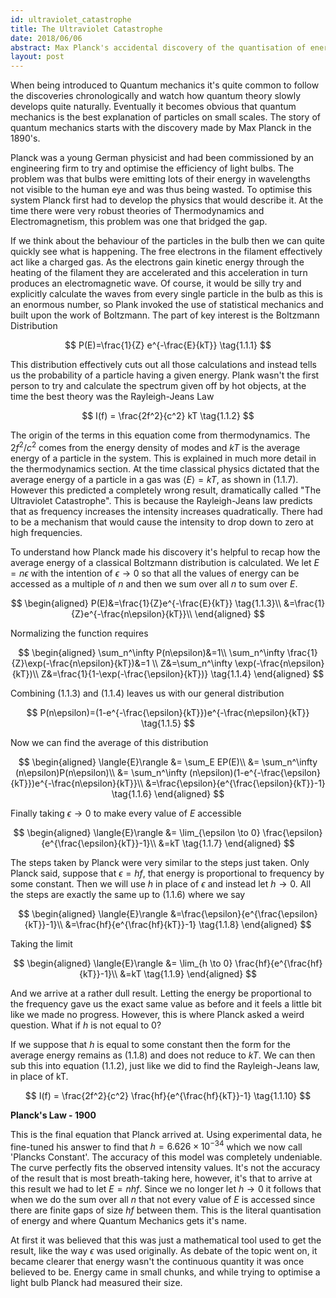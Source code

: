 ```yaml
---
id: ultraviolet_catastrophe
title: The Ultraviolet Catastrophe
date: 2018/06/06
abstract: Max Planck's accidental discovery of the quantisation of energy.
layout: post
---
```


When being introduced to Quantum mechanics it's quite common to follow the discoveries chronologically and watch how quantum theory slowly develops quite naturally. Eventually it becomes obvious that quantum mechanics is the best explanation of particles on small scales. The story of quantum mechanics starts with the discovery made by Max Planck in the 1890's.

Planck was a young German physicist and had been commissioned by an engineering firm to try and optimise the efficiency of light bulbs. The problem was that bulbs were emitting lots of their energy in wavelengths not visible to the human eye and was thus being wasted. To optimise this system Planck first had to develop the physics that would describe it. At the time there were very robust theories of Thermodynamics and Electromagnetism, this problem was one that bridged the gap.

If we think about the behaviour of the particles in the bulb then we can quite quickly see what is happening. The free electrons in the filament effectively act like a charged gas. As the electrons gain kinetic energy through the heating of the filament they are accelerated and this acceleration in turn produces an electromagnetic wave. Of course, it would be silly try and explicitly calculate the waves from every single particle in the bulb as this is an enormous number, so Plank invoked the use of statistical mechanics and built upon the work of Boltzmann. The part of key interest is the Boltzmann Distribution

$$
P(E)=\frac{1}{Z} e^{-\frac{E}{kT}} \tag{1.1.1}
$$

This distribution effectively cuts out all those calculations and instead tells us the probability of a particle having a given energy. Plank wasn't the first person to try and calculate the spectrum given off by hot objects, at the time the best theory was the Rayleigh-Jeans Law

$$
I(f) = \frac{2f^2}{c^2}  kT \tag{1.1.2}
$$

The origin of the terms in this equation come from thermodynamics. The ${2f^2}/{c^2}$ comes from the energy density of modes and $kT$ is the average energy of a particle in the system. This is explained in much more detail in the thermodynamics section. At the time classical physics dictated that the average energy of a particle in a gas was $\langle{E}\rangle=kT$, as shown in $(1.1.7)$. However this predicted a completely wrong result, dramatically called "The Ultraviolet Catastrophe". This is because the Rayleigh-Jeans law predicts that as frequency increases the intensity increases quadratically. There had to be a mechanism that would cause the intensity to drop down to zero at high frequencies.

To understand how Planck made his discovery it's helpful to recap how the average energy of a classical Boltzmann distribution is calculated. We let $E=n\epsilon$ with the intention of $\epsilon \to 0$ so that all the values of energy can be accessed as a multiple of $n$ and then we sum over all $n$ to sum over $E$.

$$
\begin{aligned}
P(E)&=\frac{1}{Z}e^{-\frac{E}{kT}} \tag{1.1.3}\\
&=\frac{1}{Z}e^{-\frac{n\epsilon}{kT}}\\
\end{aligned}
$$

Normalizing the function requires

$$
\begin{aligned}
\sum_n^\infty P(n\epsilon)&=1\\
\sum_n^\infty \frac{1}{Z}\exp(-\frac{n\epsilon}{kT})&=1 \\
Z&=\sum_n^\infty \exp(-\frac{n\epsilon}{kT})\\
Z&=\frac{1}{1-\exp(-\frac{\epsilon}{kT})} \tag{1.1.4}
\end{aligned}
$$

Combining $(1.1.3)$ and $(1.1.4)$ leaves us with our general distribution

$$
    P(n\epsilon)=(1-e^{-\frac{\epsilon}{kT}})e^{-\frac{n\epsilon}{kT}} \tag{1.1.5}
$$

Now we can find the average of this distribution

$$
\begin{aligned}
\langle{E}\rangle &= \sum_E EP(E)\\
&= \sum_n^\infty (n\epsilon)P(n\epsilon)\\
&= \sum_n^\infty (n\epsilon)(1-e^{-\frac{\epsilon}{kT}})e^{-\frac{n\epsilon}{kT}}\\
&=\frac{\epsilon}{e^{\frac{\epsilon}{kT}}-1} \tag{1.1.6}
\end{aligned}
$$

Finally taking $\epsilon \to 0$ to make every value of $E$ accessible

$$
\begin{aligned}
\langle{E}\rangle &= \lim_{\epsilon \to 0} \frac{\epsilon}{e^{\frac{\epsilon}{kT}}-1}\\
&=kT \tag{1.1.7}
\end{aligned}
$$

The steps taken by Planck were very similar to the steps just taken. Only Planck said, suppose that $\epsilon = hf$, that energy is proportional to frequency by some constant. Then we will use $h$ in place of $\epsilon$ and instead let $h \to 0$. All the steps are exactly the same up to $(1.1.6)$ where we say

$$
\begin{aligned}
\langle{E}\rangle &=\frac{\epsilon}{e^{\frac{\epsilon}{kT}}-1}\\
&=\frac{hf}{e^{\frac{hf}{kT}}-1} \tag{1.1.8}
\end{aligned}
$$

Taking the limit

$$
\begin{aligned}
\langle{E}\rangle &= \lim_{h \to 0} \frac{hf}{e^{\frac{hf}{kT}}-1}\\
&=kT \tag{1.1.9}
\end{aligned}
$$

And we arrive at a rather dull result. Letting the energy be proportional to the frequency gave us the exact same value as before and it feels a little bit like we made no progress. However, this is where Planck asked a weird question. What if $h$ is not equal to $0$?

If we suppose that $h$ is equal to some constant then the form for the average energy remains as $(1.1.8)$ and does not reduce to $kT$. We can then sub this into equation $(1.1.2)$, just like we did to find the Rayleigh-Jeans law, in place of kT.

$$
I(f) = \frac{2f^2}{c^2} \frac{hf}{e^{\frac{hf}{kT}}-1} \tag{1.1.10}
$$

<label>**Planck's Law - 1900**</label>

This is the final equation that Planck arrived at. Using experimental data, he fine-tuned his answer to find that $h=6.626 \times 10^{-34}$ which we now call 'Plancks Constant'. The accuracy of this model was completely undeniable. The curve perfectly fits the observed intensity values. It's not the accuracy of the result that is most breath-taking here, however, it's that to arrive at this result we had to let $E = nhf$. Since we no longer let $h \to 0$ it follows that when we do the sum over all $n$ that not every value of $E$ is accessed since there are finite gaps of size $hf$ between them. This is the literal quantisation of energy and where Quantum Mechanics gets it's name.

At first it was believed that this was just a mathematical tool used to get the result, like the way $\epsilon$ was used originally. As debate of the topic went on, it became clearer that energy wasn't the continuous quantity it was once believed to be. Energy came in small chunks, and while trying to optimise a light bulb Planck had measured their size.
